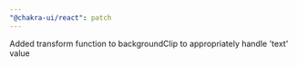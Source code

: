 ```yaml
---
"@chakra-ui/react": patch
---
```


Added transform function to backgroundClip to appropriately handle 'text' value
